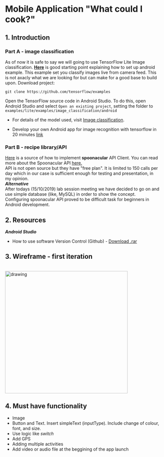 # Mobile Application "What could I cook?"
## 1. Introduction
### Part A - image classification
As of now it is safe to say we will going to use TensorFlow Lite Image classification.
[**Here**](https://github.com/tensorflow/examples/tree/master/lite/examples/image_classification/android) is good starting point explaining how to set up android example. This example set you classify images live from camera feed. This is not axacly what we are looking for but can make for a good base to build upon.
Download project: 
```
git clone https://github.com/tensorflow/examples
```

Open the TensorFlow source code in Android Studio. To do this, open Android
Studio and select `Open an existing project`, setting the folder to
`examples/lite/examples/image_classification/android`

* For details of the model used, visit [Image classification](https://www.tensorflow.org/lite/models/image_classification/overview).

* Develop your own Android app for image recognition with tensorflow in 20 minutes [link](https://medium.com/@sa_m_u/develop-your-own-android-image-recognition-app-with-tensorflow-in-20-minutes)

### Part B - recipe library/API</br>
[Here](https://github.com/ddsky/spoonacular-api-clients/tree/7bb2b9668369b3fd64300a8f078636da7dad9d6c/android) is a source of how to implement **spoonacular** API Client.
You can read more about the Spoonacular API [here.](https://github.com/dechantoine/androidproject/blob/master/spoonacular-api-slides.pdf)
<br>
API is not open source but they have "free plan". It is limited to 150 calls per day which in our case is sufficient enough for testing and presentation, in my opinion.
<br>
***Alternative***
<br>
After todays (15/10/2019) lab session meeting we have decided to go on and use simple database (like, MySQL) in order to show the concept. Configuring spoonacular API proved to be difficult task for beginners in Android development.

## 2. Resources
***Android Studio***
<br>
* How to use software Version Control (Github) - [Download .rar](https://drive.google.com/file/d/10Kzzxg9hnqzR5almRMRjjshyjvdeysXA/view?usp=sharing)


## 3. Wireframe - first iteration
<br>
<img src="https://github.com/dechantoine/androidproject/blob/master/wireframe%20giff.gif" alt="drawing" width="400"/>

## 4. Must have functionality

* Image
* Button and Text. Insert simpleText (inputType). Include change of colour, font, and size.
* Use logic like *switch*
* Add GPS
* Adding multiple activities
* Add video or audio file at the beggining of the app launch

